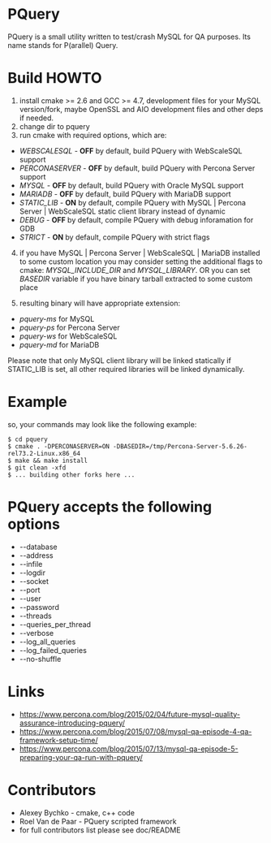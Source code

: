 # PQuery
PQuery is a small utility written to test/crash MySQL for QA purposes. Its name stands for P(arallel) Query.

# Build HOWTO
1. install cmake >= 2.6 and GCC >= 4.7, development files for your MySQL version/fork, maybe OpenSSL and AIO development files and other deps if needed. 
2. change dir to pquery
3. run cmake with required options, which are:
  * *WEBSCALESQL* - **OFF** by default, build PQuery with WebScaleSQL support
  * *PERCONASERVER* - **OFF** by default, build PQuery with Percona Server support 
  * *MYSQL* - **OFF** by default, build PQuery with Oracle MySQL support
  * *MARIADB* - **OFF** by default, build PQuery with MariaDB support
  * *STATIC_LIB* - **ON** by default, compile PQuery with MySQL | Percona Server | WebScaleSQL static client library instead of dynamic
  * *DEBUG* - **OFF** by default, compile PQuery with debug inforamation for GDB
  * *STRICT* - **ON** by default, compile PQuery with strict flags   
4. if you have MySQL | Percona Server | WebScaleSQL | MariaDB installed to some custom location you may consider setting the additional flags to cmake: *MYSQL_INCLUDE_DIR* and *MYSQL_LIBRARY*. OR you can set *BASEDIR* variable if you have binary tarball extracted to some custom place

5. resulting binary will have appropriate extension:
  * *pquery-ms* for MySQL
  * *pquery-ps* for Percona Server
  * *pquery-ws* for WebScaleSQL
  * *pquery-md* for MariaDB

Please note that only MySQL client library will be linked statically if STATIC_LIB is set, all other required libraries will be linked dynamically.

# Example
so, your commands may look like the following example:
```
$ cd pquery
$ cmake . -DPERCONASERVER=ON -DBASEDIR=/tmp/Percona-Server-5.6.26-rel73.2-Linux.x86_64
$ make && make install
$ git clean -xfd
$ ... building other forks here ...
```

# PQuery accepts the following options
* --database
* --address 
* --infile
* --logdir
* --socket
* --port
* --user
* --password
* --threads
* --queries_per_thread
* --verbose
* --log_all_queries
* --log_failed_queries
* --no-shuffle

# Links
* https://www.percona.com/blog/2015/02/04/future-mysql-quality-assurance-introducing-pquery/
* https://www.percona.com/blog/2015/07/08/mysql-qa-episode-4-qa-framework-setup-time/
* https://www.percona.com/blog/2015/07/13/mysql-qa-episode-5-preparing-your-qa-run-with-pquery/

# Contributors
* Alexey Bychko - cmake, c++ code
* Roel Van de Paar - PQuery scripted framework
* for full contributors list please see doc/README
